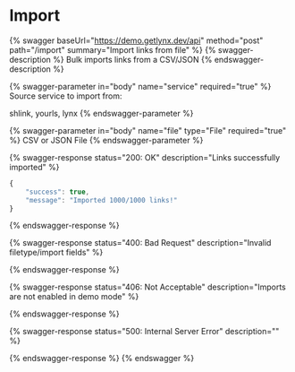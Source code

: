 # Import



{% swagger baseUrl="https://demo.getlynx.dev/api" method="post" path="/import" summary="Import links from file" %}
{% swagger-description %}
Bulk imports links from a CSV/JSON
{% endswagger-description %}

{% swagger-parameter in="body" name="service" required="true" %}
Source service to import from:&#x20;

shlink, yourls, lynx
{% endswagger-parameter %}

{% swagger-parameter in="body" name="file" type="File" required="true" %}
CSV or JSON File
{% endswagger-parameter %}

{% swagger-response status="200: OK" description="Links successfully imported" %}
```javascript
{
    "success": true,
    "message": "Imported 1000/1000 links!"
}
```
{% endswagger-response %}

{% swagger-response status="400: Bad Request" description="Invalid filetype/import fields" %}

{% endswagger-response %}

{% swagger-response status="406: Not Acceptable" description="Imports are not enabled in demo mode" %}

{% endswagger-response %}

{% swagger-response status="500: Internal Server Error" description="" %}

{% endswagger-response %}
{% endswagger %}
